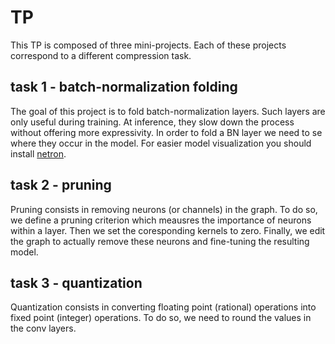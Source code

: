 # TP

This TP is composed of three mini-projects. Each of these projects correspond to a different compression task.

## task 1 - batch-normalization folding

The goal of this project is to fold batch-normalization layers. Such layers are only useful during training. At inference, they slow down the process without offering more expressivity. In order to fold a BN layer we need to se where they occur in the model. For easier model visualization you should install [netron](https://netron.app/).

## task 2 - pruning

Pruning consists in removing neurons (or channels) in the graph. To do so, we define a pruning criterion which meausres the importance of neurons within a layer. Then we set the coresponding kernels to zero. Finally, we edit the graph to actually remove these neurons and fine-tuning the resulting model.

## task 3 - quantization

Quantization consists in converting floating point (rational) operations into fixed point (integer) operations. To do so, we need to round the values in the conv layers.